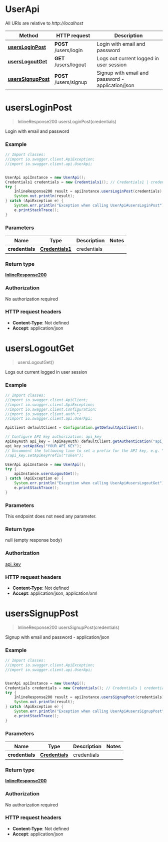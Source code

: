# UserApi

All URIs are relative to *http://localhost*

Method | HTTP request | Description
------------- | ------------- | -------------
[**usersLoginPost**](UserApi.md#usersLoginPost) | **POST** /users/login | Login with email and password
[**usersLogoutGet**](UserApi.md#usersLogoutGet) | **GET** /users/logout | Logs out current logged in user session
[**usersSignupPost**](UserApi.md#usersSignupPost) | **POST** /users/signup | Signup with email and password - application/json


<a name="usersLoginPost"></a>
# **usersLoginPost**
> InlineResponse200 usersLoginPost(credentials)

Login with email and password



### Example
```java
// Import classes:
//import io.swagger.client.ApiException;
//import io.swagger.client.api.UserApi;


UserApi apiInstance = new UserApi();
Credentials1 credentials = new Credentials1(); // Credentials1 | credentials
try {
    InlineResponse200 result = apiInstance.usersLoginPost(credentials);
    System.out.println(result);
} catch (ApiException e) {
    System.err.println("Exception when calling UserApi#usersLoginPost");
    e.printStackTrace();
}
```

### Parameters

Name | Type | Description  | Notes
------------- | ------------- | ------------- | -------------
 **credentials** | [**Credentials1**](Credentials1.md)| credentials |

### Return type

[**InlineResponse200**](InlineResponse200.md)

### Authorization

No authorization required

### HTTP request headers

 - **Content-Type**: Not defined
 - **Accept**: application/json

<a name="usersLogoutGet"></a>
# **usersLogoutGet**
> usersLogoutGet()

Logs out current logged in user session



### Example
```java
// Import classes:
//import io.swagger.client.ApiClient;
//import io.swagger.client.ApiException;
//import io.swagger.client.Configuration;
//import io.swagger.client.auth.*;
//import io.swagger.client.api.UserApi;

ApiClient defaultClient = Configuration.getDefaultApiClient();

// Configure API key authorization: api_key
ApiKeyAuth api_key = (ApiKeyAuth) defaultClient.getAuthentication("api_key");
api_key.setApiKey("YOUR API KEY");
// Uncomment the following line to set a prefix for the API key, e.g. "Token" (defaults to null)
//api_key.setApiKeyPrefix("Token");

UserApi apiInstance = new UserApi();
try {
    apiInstance.usersLogoutGet();
} catch (ApiException e) {
    System.err.println("Exception when calling UserApi#usersLogoutGet");
    e.printStackTrace();
}
```

### Parameters
This endpoint does not need any parameter.

### Return type

null (empty response body)

### Authorization

[api_key](../README.md#api_key)

### HTTP request headers

 - **Content-Type**: Not defined
 - **Accept**: application/json, application/xml

<a name="usersSignupPost"></a>
# **usersSignupPost**
> InlineResponse200 usersSignupPost(credentials)

Signup with email and password - application/json

### Example
```java
// Import classes:
//import io.swagger.client.ApiException;
//import io.swagger.client.api.UserApi;


UserApi apiInstance = new UserApi();
Credentials credentials = new Credentials(); // Credentials | credentials
try {
    InlineResponse200 result = apiInstance.usersSignupPost(credentials);
    System.out.println(result);
} catch (ApiException e) {
    System.err.println("Exception when calling UserApi#usersSignupPost");
    e.printStackTrace();
}
```

### Parameters

Name | Type | Description  | Notes
------------- | ------------- | ------------- | -------------
 **credentials** | [**Credentials**](Credentials.md)| credentials |

### Return type

[**InlineResponse200**](InlineResponse200.md)

### Authorization

No authorization required

### HTTP request headers

 - **Content-Type**: Not defined
 - **Accept**: application/json

